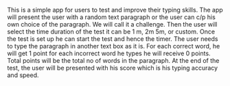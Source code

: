 This is a simple app for users to test and improve their typing skills. The app will present the user with a random text paragraph or the user can c/p his own choice of the paragraph. We will call it a challenge. Then the user will select the time duration of the test it can be 1 m, 2m 5m, or custom. Once the test is set up he can start the test and hence the timer.
The user needs to type the paragraph in another text box as it is. For each correct word, he will get 1 point for each incorrect word he types he will receive 0 points. Total points will be the total no of words in the paragraph.
At the end of the test, the user will be presented with his score which is his typing accuracy and speed.

